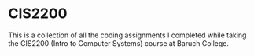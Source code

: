 # CIS2200
This is a collection of all the coding assignments I completed while taking the CIS2200 (Intro to Computer Systems) course at Baruch College.
